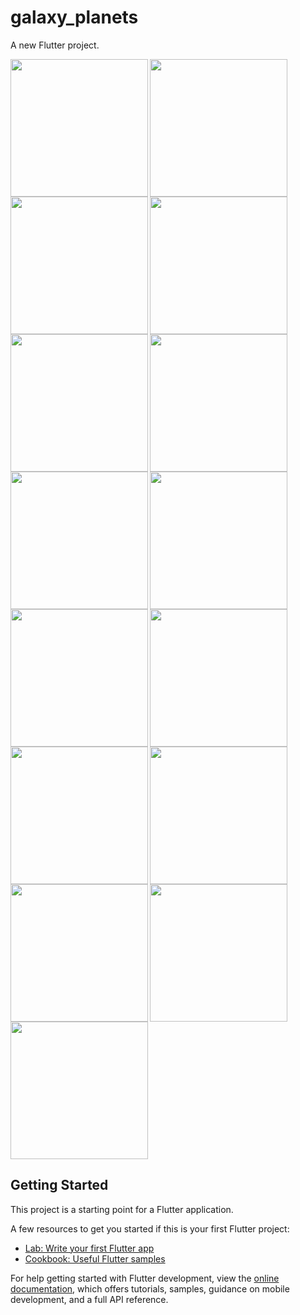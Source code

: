 # galaxy_planets

A new Flutter project.

<img align="left" src="https://github.com/sanjanasangani/galaxy_planets/assets/131368083/f4cdb1f9-a9d4-4d11-9cdc-18e49884b9f4" width="220px">
<img align="left" src="https://github.com/sanjanasangani/galaxy_planets/assets/131368083/91cb0d12-c542-4698-8cf1-e1d564325101" width="220px">
<img src="https://github.com/sanjanasangani/galaxy_planets/assets/131368083/e62f6b21-e970-4c93-9945-062acd280d16" width="220px">

<img align="left" src="https://github.com/sanjanasangani/galaxy_planets/assets/131368083/6f069359-832a-49b6-b9f8-2e47a64139b9" width="220px">
<img align="left" src="![Screenshot_20230608_114930](https://github.com/sanjanasangani/galaxy_planets/assets/131368083/d2112500-ca59-49dd-91af-20f3cdf9f7e3" width="220px">
<img src="https://github.com/sanjanasangani/galaxy_planets/assets/131368083/f2edb10a-909e-46bb-860e-410720a39c5f" width="220px">

<img align="left" src="https://github.com/sanjanasangani/galaxy_planets/assets/131368083/d7748022-7319-4e92-99b6-124d97a03b30" width="220px">
<img align="left" src="https://github.com/sanjanasangani/galaxy_planets/assets/131368083/385c4f24-423f-4f57-b1af-88fc483dee01" width="220px">
<img src="https://github.com/sanjanasangani/galaxy_planets/assets/131368083/4b3a8391-1658-43a7-8ed4-a990bc9e3d79" width="220px">

<img align="left" src="https://github.com/sanjanasangani/galaxy_planets/assets/131368083/6456dcda-17d1-4257-8ac1-81596d200e51" width="220px">
<img align="left" src="https://github.com/sanjanasangani/galaxy_planets/assets/131368083/be4af6c3-b4d2-4148-a2db-34603fc3f84a" width="220px">
<img src="https://github.com/sanjanasangani/galaxy_planets/assets/131368083/8e8f08e6-1366-4bc1-a467-abd2a8958998" width="220px">

<img align="left" src="https://github.com/sanjanasangani/galaxy_planets/assets/131368083/5e8f7fd6-0510-40d9-bac6-583c9f25b8eb" width="220px">
<img align="left" src="https://github.com/sanjanasangani/galaxy_planets/assets/131368083/754f9287-c3ac-417d-b65d-65392c401e3a" width="220px">
<img src="https://github.com/sanjanasangani/galaxy_planets/assets/131368083/ab59cb52-5951-4c73-920d-5bb89991e60f" width="220px">


## Getting Started

This project is a starting point for a Flutter application.

A few resources to get you started if this is your first Flutter project:

- [Lab: Write your first Flutter app](https://docs.flutter.dev/get-started/codelab)
- [Cookbook: Useful Flutter samples](https://docs.flutter.dev/cookbook)

For help getting started with Flutter development, view the
[online documentation](https://docs.flutter.dev/), which offers tutorials,
samples, guidance on mobile development, and a full API reference.
